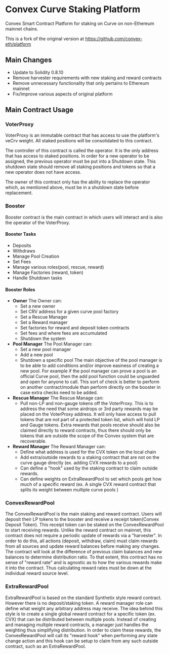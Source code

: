 
# Convex Curve Staking Platform
Convex Smart Contract Platform for staking on Curve on non-Ethereum mainnet chains.

This is a fork of the original version at https://github.com/convex-eth/platform


## Main Changes
- Update to Solidity 0.8.10
- Remove harvester requirements with new staking and reward contracts
- Remove unnecessary functionality that only pertains to Ethereum mainnet
- Fix/Improve various aspects of original platform

## Main Contract Usage

### VoterProxy
VoterProxy is an immutable contract that has access to use the platform's veCrv weight.  All staked positions will be consolidated to this contract.

The controller of this contract is called the operator. It is the only address that has access to staked positions.  In order for a new operator to be assigned, the previous operator must be put into a Shutdown state.  This shutdown state should remove all staking positions and tokens so that a new operator does not have access.

The owner of this contract only has the ability to replace the operator which, as mentioned above, must be in a shutdown state before replacement.


### Booster
Booster contract is the main contract in which users will interact and is also the operator of the VoterProxy.

#### Booster Tasks
- Deposits
- Withdraws
- Manage Pool Creation
- Set Fees
- Manage various roles(pool, rescue, reward)
- Manage Factories (reward, token)
- Handle Shutdown tasks

#### Booster Roles
- **Owner**
The Owner can:
	- Set a new owner
	- Set CRV address for a given curve pool factory
	- Set a Rescue Manager
	- Set a Reward manager
	- Set factories for reward and deposit token contracts
	- Set fees and where fees are accumulated
	- Shutdown the system
- **Pool Manager**
The Pool Manager can:
	- Set a new pool manager
	- Add a new pool
	- Shutdown a specific pool
The main objective of the pool manager is to be able to add conditions and/or improve easiness of creating a new pool. For example if the pool manager can prove a pool is an official Curve pool, then the add pool function could be unguarded and open for anyone to call.  This sort of check is better to perform on another contract/module than perform directly on the booster in case extra checks need to be added.
- **Rescue Manager**
The Rescue Manage can:
	- Pull non-LP and non-gauge tokens off the VoterProxy.  This is to address the need that some airdrops or 3rd party rewards may be placed on the VoterProxy address.  It will only have access to pull tokens that are not part of a protected token list, which will hold LP and Gauge tokens.  Extra rewards that pools receive should also be claimed directly to reward contracts, thus there should only be tokens that are outside the scope of the Convex system that are recoverable.
- **Reward Manager**
The Reward Manager can:
	- Define what address is used for the CVX token on the local chain
	- Add extra/outside rewards to a staking contract that are not on the curve gauge directly (ex. adding CVX rewards to a pool)
	- Can define a "hook" used by the staking contract to claim outside rewards.
	- Can define weights on ExtraRewardPool to set which pools get how much of a specific reward (ex. A single CVX reward contract that splits its weight between multiple curve pools )

### ConvexRewardPool
The ConvexRewardPool is the main staking and reward contract.  Users will deposit their LP tokens to the booster and receive a receipt token(Convex Deposit Token).  This receipt token can be staked on the ConvexRewardPool to start receiving rewards.  Unlike the reward contract on mainnet, this contract does not require a periodic update of rewards via a "harvester".  In order to do this, all actions (deposit, withdraw, claim) must claim rewards from all sources and update reward balances before making any changes.  The contract will look at the difference of previous claim balances and new balances to determine distribution ratio.  To that extent, this contract has no sense of "reward rate" and is agnostic as to how the various rewards make it into the contract.  Thus calculating reward rates must be down at the individual reward source level.

### ExtraRewardPool
ExtraRewardPool is based on the standard Synthetix style reward contract.  However there is no deposit/staking token.  A reward manager role can define what weight any arbitrary address may receive.  The idea behind this style is to create a single global reward contract for a specific token (ex. CVX) that can be distributed between multiple pools.  Instead of creating and managing multiple reward contracts, a manager just handles the weighting thus simplifying distribution.
In order to claim these rewards, the ConvexRewardPool will call its "reward hook" when performing any state change action and this hook can be setup to claim from any such outside contract, such as an ExtraRewardPool.

